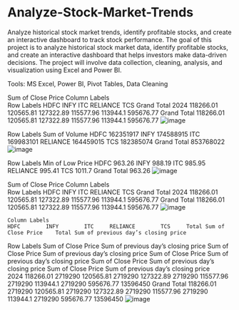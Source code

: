 # Analyze-Stock-Market-Trends
Analyze historical stock market trends, identify profitable stocks, and create an interactive dashboard to track stock performance.
The goal of this project is to analyze historical stock market data, identify profitable stocks, and create an interactive dashboard that helps investors make data-driven decisions. The project will involve data collection, cleaning, analysis, and visualization using Excel and Power BI.

Tools: MS Excel, Power BI, Pivot Tables, Data Cleaning


Sum of Close Price	Column Labels					
Row Labels	HDFC	INFY	ITC	RELIANCE	TCS	Grand Total
2024	118266.01	120565.81	127322.89	115577.96	113944.1	595676.77
Grand Total	118266.01	120565.81	127322.89	115577.96	113944.1	595676.77
![image](https://github.com/user-attachments/assets/8da77e0a-4aad-4a4a-a5b8-2e41b7de0e04)


Row Labels	Sum of Volume
HDFC	162351917
INFY	174588915
ITC	169983101
RELIANCE	164459015
TCS	182385074
Grand Total	853768022
![image](https://github.com/user-attachments/assets/fb396ae8-d210-4b57-baea-062c143777ba)


Row Labels	Min of Low Price
HDFC	963.26
INFY	988.19
ITC	985.95
RELIANCE	995.41
TCS	1011.7
Grand Total	963.26
![image](https://github.com/user-attachments/assets/43a69aaf-9b04-40fd-9e3e-5a05f3a9d9d9)


Sum of Close Price	Column Labels					
Row Labels	HDFC	INFY	ITC	RELIANCE	TCS	Grand Total
2024	118266.01	120565.81	127322.89	115577.96	113944.1	595676.77
Grand Total	118266.01	120565.81	127322.89	115577.96	113944.1	595676.77
![image](https://github.com/user-attachments/assets/7908e9b3-b477-4913-9f47-b0601381a988)


												
	Column Labels											
	HDFC		INFY		ITC		RELIANCE		TCS		Total Sum of Close Price	Total Sum of previous day’s closing price
Row Labels	Sum of Close Price	Sum of previous day’s closing price	Sum of Close Price	Sum of previous day’s closing price	Sum of Close Price	Sum of previous day’s closing price	Sum of Close Price	Sum of previous day’s closing price	Sum of Close Price	Sum of previous day’s closing price		
2024	118266.01	2719290	120565.81	2719290	127322.89	2719290	115577.96	2719290	113944.1	2719290	595676.77	13596450
Grand Total	118266.01	2719290	120565.81	2719290	127322.89	2719290	115577.96	2719290	113944.1	2719290	595676.77	13596450
![image](https://github.com/user-attachments/assets/315ab823-20a0-4537-8cd3-39ad0f93c944)


